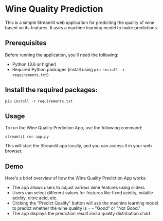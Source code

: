 # Wine Quality Prediction

This is a simple Streamlit web application for predicting the quality of wine based on its features. It uses a machine learning model to make predictions.

## Prerequisites

Before running the application, you'll need the following:
- Python (3.6 or higher)
- Required Python packages (install using `pip install -r requirements.txt`)

## Install the required packages:

```
pip install -r requirements.txt
```

## Usage

To run the Wine Quality Prediction App, use the following command:

```
streamlit run app.py
```

This will start the Streamlit app locally, and you can access it in your web browser.

## Demo

Here's a brief overview of how the Wine Quality Prediction App works:

- The app allows users to adjust various wine features using sliders.
- Users can select different values for features like fixed acidity, volatile acidity, citric acid, etc.
- Clicking the "Predict Quality" button will use the machine learning model to predict whether the wine quality is = - "Good" or "Not Good."
- The app displays the prediction result and a quality distribution chart.
